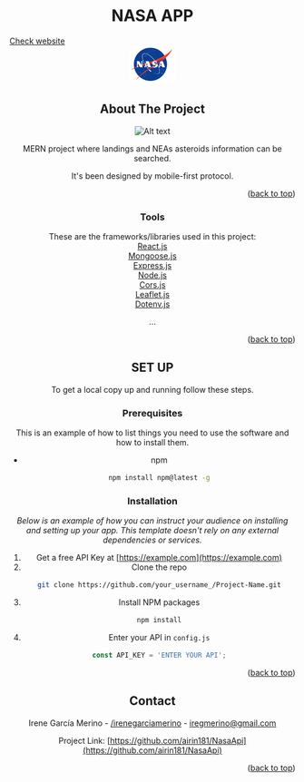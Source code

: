 <div id="top"></div>

  <h1 align="center">NASA APP</h1>
  <a align="center" href="https://thebridge-nasa.netlify.app" > Check website </a>
  
<!-- PROJECT LOGO -->
<br />
<div align="center">
  <a href="https://thebridge-nasa.netlify.app">
    <img src="nasa-api/public/logo.png" alt="Logo" width="80" height="auto">
  </a>


<!-- ABOUT THE PROJECT -->
## About The Project
  
  ![Alt text](https://user-images.githubusercontent.com/98608110/168569159-0d9d69a0-25cb-4fae-8a98-0e1b1eaf7f22.png "Screenshot")


MERN project where landings and NEAs asteroids information can be searched.

It's been designed by mobile-first protocol. 

<p align="right">(<a href="#top">back to top</a>)</p>



### Tools

These are the frameworks/libraries used in this project:<br />
[React.js](https://reactjs.org/)<br />
[Mongoose.js](https://mongoosejs.org/)<br />
[Express.js](https://expressjs.org/)<br />
[Node.js](https://nodejs.org/)<br />
[Cors.js](https://corsjs.org/)<br />
[Leaflet.js](https://leafletjs.org/)<br />
[Dotenv.js](https://dotenvjs.org/)<br />
  
  
  ...


<p align="right">(<a href="#top">back to top</a>)</p>



<!-- GETTING STARTED -->
## SET UP

To get a local copy up and running follow these steps.

### Prerequisites

This is an example of how to list things you need to use the software and how to install them.
* npm
  ```sh
  npm install npm@latest -g
  ```

### Installation

_Below is an example of how you can instruct your audience on installing and setting up your app. This template doesn't rely on any external dependencies or services._

1. Get a free API Key at [https://example.com](https://example.com)
2. Clone the repo
   ```sh
   git clone https://github.com/your_username_/Project-Name.git
   ```
3. Install NPM packages
   ```sh
   npm install
   ```
4. Enter your API in `config.js`
   ```js
   const API_KEY = 'ENTER YOUR API';
   ```

<p align="right">(<a href="#top">back to top</a>)</p>




<!-- CONTACT -->
## Contact

Irene García Merino - [/irenegarciamerino](https://linkedin.com/irenegarciamerino) - iregmerino@gmail.com

Project Link: [https://github.com/airin181/NasaApi](https://github.com/airin181/NasaApi)

<p align="right">(<a href="#top">back to top</a>)</p>


